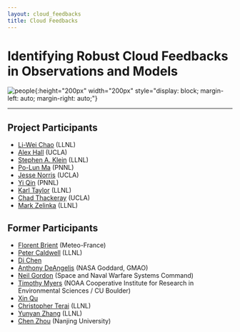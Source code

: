 ```yaml
--- 
layout: cloud_feedbacks 
title: Cloud Feedbacks 
---
```

# Identifying Robust Cloud Feedbacks in Observations and Models 

![people]({{site.baseurl}}/projects/cloud_feedbacks/people.svg){:height="200px" width="200px" style="display: block; margin-left: auto; margin-right: auto;"}

---
## Project Participants

* [Li-Wei Chao](https://www.linkedin.com/in/li-wei-chao-vivian) (LLNL) 
* [Alex Hall](https://dept.atmos.ucla.edu/alexhall) (UCLA)
* [Stephen A. Klein](#) (LLNL)
* [Po-Lun Ma](https://www.pnnl.gov/science/staff/staff_info.asp?staff_num=7579) (PNNL) 
* [Jesse Norris](https://dept.atmos.ucla.edu/alexhall/people/jesse-norris) (UCLA) 
* [Yi Qin](https://www.pnnl.gov/science/staff/staff_info.asp?staff_num=11555) (PNNL) 
* [Karl Taylor](https://pcmdi.llnl.gov/staff/taylor/karlcv.html) (LLNL) 
* [Chad Thackeray](https://www.ioes.ucla.edu/person/chad-thackeray/) (UCLA) 
* [Mark Zelinka](https://mzelinka.github.io) (LLNL) 

## Former Participants

* [Florent Brient](http://www.umr-cnrm.fr/spip.php?article1046&lang=fr) (Meteo-France)  
* [Peter Caldwell](https://people.llnl.gov/caldwell19) (LLNL)
* [Di Chen](https://scholar.google.com/citations?hl=en&user=s9OnuRMAAAAJ) 
* [Anthony DeAngelis](https://scholar.google.com/citations?user=pzDevCsAAAAJ&hl=en) (NASA Goddard, GMAO) 
* [Neil Gordon](https://www.linkedin.com/in/neildgordon/) (Space and Naval Warfare Systems Command) 
* [Timothy Myers](https://sites.google.com/site/myerstimothy/) (NOAA Cooperative Institute for Research in Environmental Sciences / CU Boulder) 
* [Xin Qu](https://scholar.google.com/citations?user=48Cp-LoAAAAJ&hl=en)
* [Christopher Terai](https://scholar.google.com/citations?user=jHE9srIAAAAJ&hl=en) (LLNL) 
* [Yunyan Zhang](https://pls.llnl.gov/people/staff-bios/aeed/zhang-y) (LLNL) 
* [Chen Zhou](https://scholar.google.com/citations?user=Ot_6YukAAAAJ&hl=en) (Nanjing University)
